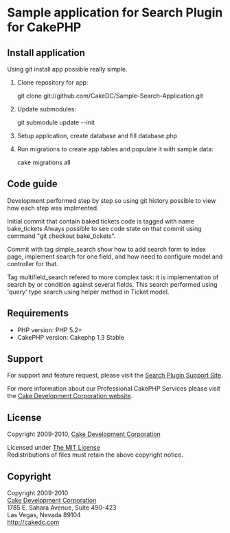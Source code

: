 # Sample application for Search Plugin for CakePHP #

## Install application ##

Using git install app possible really simple.

1. Clone repository for app:

	git clone git://github.com/CakeDC/Sample-Search-Application.git

2. Update submodules: 
	
	git submodule update --init

3. Setup application, create database and fill database.php

4. Run migrations to create app tables and populate it with sample data:
	
	cake migrations all
	
	
## Code guide ##	

Development performed step by step so using git history possible to view how each step was implmented.

Initial commit that contain baked tickets code is tagged with name bake_tickets
Always possible to see code state on that commit using command "git checkout bake_tickets".

Commit with tag simple_search show how to add search form to index page, implement search for one field, and how need to configure model and controller for that.

Tag multifield_search refered to more complex task: it is implementation of search by or condition against several fields. This search performed using 'query' type search using helper method in Ticket model. 



## Requirements ##

* PHP version: PHP 5.2+
* CakePHP version: Cakephp 1.3 Stable

## Support ##

For support and feature request, please visit the [Search Plugin Support Site](http://cakedc.lighthouseapp.com/projects/59618-search-plugin/).

For more information about our Professional CakePHP Services please visit the [Cake Development Corporation website](http://cakedc.com).

## License ##

Copyright 2009-2010, [Cake Development Corporation](http://cakedc.com)

Licensed under [The MIT License](http://www.opensource.org/licenses/mit-license.php)<br/>
Redistributions of files must retain the above copyright notice.

## Copyright ###

Copyright 2009-2010<br/>
[Cake Development Corporation](http://cakedc.com)<br/>
1785 E. Sahara Avenue, Suite 490-423<br/>
Las Vegas, Nevada 89104<br/>
http://cakedc.com<br/> 